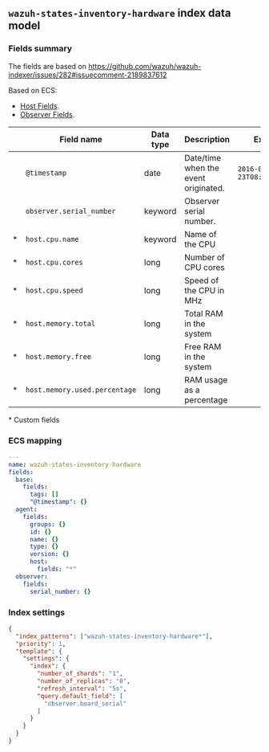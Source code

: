 ## `wazuh-states-inventory-hardware` index data model

### Fields summary

The fields are based on https://github.com/wazuh/wazuh-indexer/issues/282#issuecomment-2189837612

Based on ECS:

- [Host Fields](https://www.elastic.co/guide/en/ecs/current/ecs-host.html).
- [Observer Fields](https://www.elastic.co/guide/en/ecs/current/ecs-observer.html).

|     | Field name                    | Data type | Description                          | Example                    |
| --- | ----------------------------- | --------- | ------------------------------------ | -------------------------- |
|     | `@timestamp`                  | date      | Date/time when the event originated. | `2016-05-23T08:05:34.853Z` |
|     | `observer.serial_number`      | keyword   | Observer serial number.              |                            |
| \*  | `host.cpu.name`               | keyword   | Name of the CPU                      |                            |
| \*  | `host.cpu.cores`              | long      | Number of CPU cores                  |                            |
| \*  | `host.cpu.speed`              | long      | Speed of the CPU in MHz              |                            |
| \*  | `host.memory.total`           | long      | Total RAM in the system              |                            |
| \*  | `host.memory.free`            | long      | Free RAM in the system               |                            |
| \*  | `host.memory.used.percentage` | long      | RAM usage as a percentage            |                            |

\* Custom fields

### ECS mapping

```yml
---
name: wazuh-states-inventory-hardware
fields:
  base:
    fields:
      tags: []
      "@timestamp": {}
  agent:
    fields:
      groups: {}
      id: {}
      name: {}
      type: {}
      version: {}
      host:
        fields: "*"
  observer:
    fields:
      serial_number: {}

```

### Index settings

```json
{
  "index_patterns": ["wazuh-states-inventory-hardware*"],
  "priority": 1,
  "template": {
    "settings": {
      "index": {
        "number_of_shards": "1",
        "number_of_replicas": "0",
        "refresh_interval": "5s",
        "query.default_field": [
          "observer.board_serial"
        ]
      }
    }
  }
}
```
